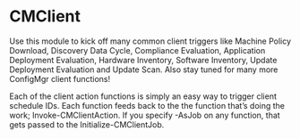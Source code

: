 # CMClient

Use this module to kick off many common client triggers like Machine Policy Download, Discovery Data Cycle, Compliance Evaluation, Application Deployment Evaluation, Hardware Inventory, Software Inventory, Update Deployment Evaluation and Update Scan.  Also stay tuned for many more ConfigMgr client functions!

Each of the client action functions is simply an easy way to trigger client schedule IDs. Each function feeds back to the the function that’s doing the work; Invoke-CMClientAction. If you specify -AsJob on any function, that gets passed to the Initialize-CMClientJob.
